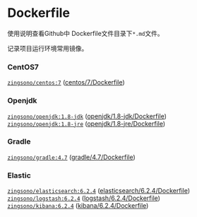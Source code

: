 Dockerfile
====

使用说明查看Github中 Dockerfile文件目录下`*.md`文件。  

记录项目运行环境常用镜像。

### CentOS7
[`zingsono/centos:7`](https://hub.docker.com/r/zingsono/centos)   ([centos/7/Dockerfile](https://github.com/zingsono/Docker/tree/master/zingsono/centos/7/Dockerfile))    


### Openjdk
    
[`zingsono/openjdk:1.8-jdk`](https://hub.docker.com/r/zingsono/openjdk)     ([openjdk/1.8-jdk/Dockerfile](https://github.com/zingsono/Docker/tree/master/zingsono/openjdk/1.8-jdk/Dockerfile))     
[`zingsono/openjdk:1.8-jre`](https://hub.docker.com/r/zingsono/openjdk)     ([openjdk/1.8-jre/Dockerfile](https://github.com/zingsono/Docker/tree/master/zingsono/openjdk/1.8-jre/Dockerfile))    

### Gradle

[`zingsono/gradle:4.7`](https://hub.docker.com/r/zingsono/gradle)     ([gradle/4.7/Dockerfile](https://github.com/zingsono/Docker/tree/master/zingsono/gradle/4.7/Dockerfile))    


### Elastic
[`zingsono/elasticsearch:6.2.4`](https://hub.docker.com/r/zingsono/elasticsearch)     ([elasticsearch/6.2.4/Dockerfile](https://github.com/zingsono/Docker/tree/master/zingsono/elasticsearch/6.2.4/Dockerfile))      
[`zingsono/logstash:6.2.4`](https://hub.docker.com/r/zingsono/logstash)              ([logstash/6.2.4/Dockerfile](https://github.com/zingsono/Docker/tree/master/zingsono/logstash/6.2.4/Dockerfile))   
[`zingsono/kibana:6.2.4`](https://hub.docker.com/r/zingsono/kibana)                 ([kibana/6.2.4/Dockerfile](https://github.com/zingsono/Docker/tree/master/zingsono/kibana/6.2.4/Dockerfile))      
    
    


